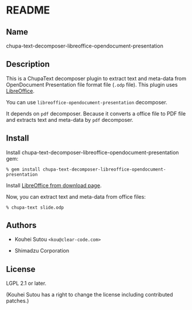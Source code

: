 # README

## Name

chupa-text-decomposer-libreoffice-opendocument-presentation

## Description

This is a ChupaText decomposer plugin to extract text and meta-data
from OpenDocument Presentation file format file (`.odp` file). This
plugin uses [LibreOffice](https://www.libreoffice.org/).

You can use `libreoffice-opendocument-presentation` decomposer.

It depends on `pdf` decomposer. Because it converts a office file to
PDF file and extracts text and meta-data by `pdf` decomposer.

## Install

Install chupa-text-decomposer-libreoffice-opendocument-presentation gem:

```
% gem install chupa-text-decomposer-libreoffice-opendocument-presentation
```

Install
[LibreOffice from download page](http://www.libreoffice.org/download).

Now, you can extract text and meta-data from office files:

```
% chupa-text slide.odp
```

## Authors

  * Kouhei Sutou `<kou@clear-code.com>`

  * Shimadzu Corporation

## License

LGPL 2.1 or later.

(Kouhei Sutou has a right to change the license including contributed
patches.)
